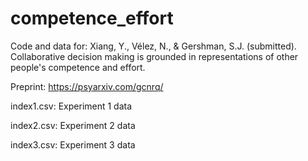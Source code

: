 # competence_effort
Code and data for: Xiang, Y., Vélez, N., & Gershman, S.J. (submitted). Collaborative decision making is grounded in representations of other people's competence and effort.

Preprint: https://psyarxiv.com/gcnrq/

index1.csv: Experiment 1 data

index2.csv: Experiment 2 data

index3.csv: Experiment 3 data
